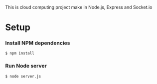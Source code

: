This is cloud computing project make in Node.js, Express and Socket.io

# Setup

### Install NPM dependencies

```
$ npm install
```

### Run Node server

```
$ node server.js
```